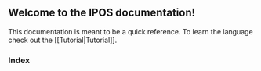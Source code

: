## Welcome to the IPOS documentation!

This documentation is meant to be a quick reference. To learn the language check out the [[Tutorial|Tutorial]].

### Index

